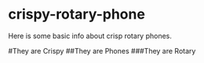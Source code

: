 # crispy-rotary-phone

Here is some basic info about crisp rotary phones.

#They are Crispy
##They are Phones
###They are Rotary

